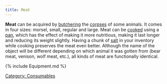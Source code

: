 ```yaml
---
title: Meat
---
```


**Meat** can be acquired by [butchering](butcher "wikilink") the
[corpses](corpse "wikilink") of some animals. It comes in four sizes:
morsel, small, regular and large. Meat can be [cooked](cook "wikilink")
using a [pan](pan "wikilink"), which has the effect of making it more
nutritious, making it last longer and reducing its weight slightly.
Having a chunk of [salt](salt "wikilink") in your inventory while
cooking preserves the meat even better. Although the name of the object
will be different depending on which animal it was gotten from (bear
meat, venison, wolf meat, etc.), all kinds of meat are functionally
identical.

{% include Equipment.md %}

[Category: Consumables](Category:_Consumables "wikilink")